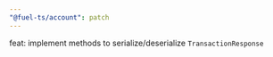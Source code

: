 ```yaml
---
"@fuel-ts/account": patch
---
```


feat: implement methods to serialize/deserialize `TransactionResponse`
